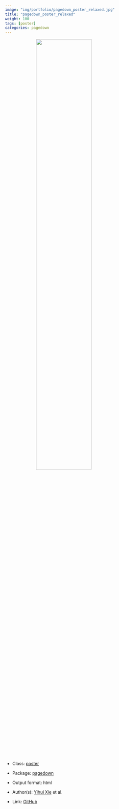 ```yaml
---
image: "img/portfolio/pagedown_poster_relaxed.jpg"
title: "pagedown_poster_relaxed"
weight: 100
tags: [poster]
categories: pagedown
---
```




<!--more-->

<a href="../../img/portfolio/pagedown_poster_relaxed.jpg"><img class = "jf-image-shadow" src="../../img/portfolio/pagedown_poster_relaxed.jpg" style="display: block; margin: auto;" width="60%"></a>

- Class: [poster](../../tags/poster)
- Package: [pagedown](pagedown)
- Output format: html

- Author(s): [Yihui Xie](https://yihui.org/) et al.
- Link: [GitHub](https://github.com/rstudio/pagedown)


